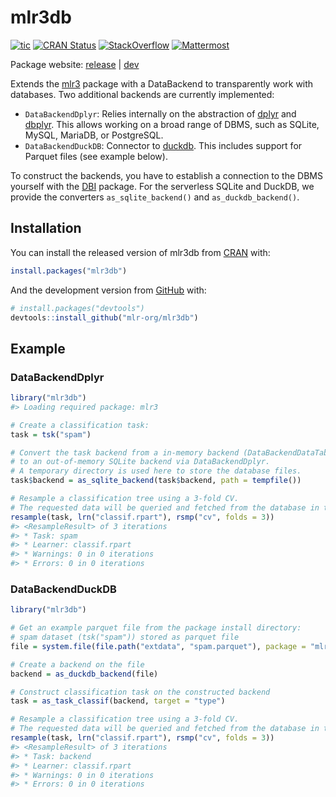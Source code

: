 
# mlr3db

<!-- badges: start -->

[![tic](https://github.com/mlr-org/mlr3db/workflows/tic/badge.svg?branch=main)](https://github.com/mlr-org/mlr3db/actions)
[![CRAN
Status](https://www.r-pkg.org/badges/version-ago/mlr3db)](https://cran.r-project.org/package=mlr3db)
[![StackOverflow](https://img.shields.io/badge/stackoverflow-mlr3-orange.svg)](https://stackoverflow.com/questions/tagged/mlr3)
[![Mattermost](https://img.shields.io/badge/chat-mattermost-orange.svg)](https://lmmisld-lmu-stats-slds.srv.mwn.de/mlr_invite/)
<!-- badges: end -->

Package website: [release](https://mlr3db.mlr-org.com/) \|
[dev](https://mlr3db.mlr-org.com/dev/)

Extends the [mlr3](https://mlr3.mlr-org.com/) package with a DataBackend
to transparently work with databases. Two additional backends are
currently implemented:

-   `DataBackendDplyr`: Relies internally on the abstraction of
    [dplyr](https://dplyr.tidyverse.org/) and
    [dbplyr](https://dbplyr.tidyverse.org/). This allows working on a
    broad range of DBMS, such as SQLite, MySQL, MariaDB, or PostgreSQL.
-   `DataBackendDuckDB`: Connector to
    [duckdb](https://cran.r-project.org/package=duckdb). This includes
    support for Parquet files (see example below).

To construct the backends, you have to establish a connection to the
DBMS yourself with the [DBI](https://cran.r-project.org/package=DBI)
package. For the serverless SQLite and DuckDB, we provide the converters
`as_sqlite_backend()` and `as_duckdb_backend()`.

## Installation

You can install the released version of mlr3db from
[CRAN](https://CRAN.R-project.org) with:

``` r
install.packages("mlr3db")
```

And the development version from [GitHub](https://github.com/) with:

``` r
# install.packages("devtools")
devtools::install_github("mlr-org/mlr3db")
```

## Example

### DataBackendDplyr

``` r
library("mlr3db")
#> Loading required package: mlr3

# Create a classification task:
task = tsk("spam")

# Convert the task backend from a in-memory backend (DataBackendDataTable)
# to an out-of-memory SQLite backend via DataBackendDplyr.
# A temporary directory is used here to store the database files.
task$backend = as_sqlite_backend(task$backend, path = tempfile())

# Resample a classification tree using a 3-fold CV.
# The requested data will be queried and fetched from the database in the background.
resample(task, lrn("classif.rpart"), rsmp("cv", folds = 3))
#> <ResampleResult> of 3 iterations
#> * Task: spam
#> * Learner: classif.rpart
#> * Warnings: 0 in 0 iterations
#> * Errors: 0 in 0 iterations
```

### DataBackendDuckDB

``` r
library("mlr3db")

# Get an example parquet file from the package install directory:
# spam dataset (tsk("spam")) stored as parquet file
file = system.file(file.path("extdata", "spam.parquet"), package = "mlr3db")

# Create a backend on the file
backend = as_duckdb_backend(file)

# Construct classification task on the constructed backend
task = as_task_classif(backend, target = "type")

# Resample a classification tree using a 3-fold CV.
# The requested data will be queried and fetched from the database in the background.
resample(task, lrn("classif.rpart"), rsmp("cv", folds = 3))
#> <ResampleResult> of 3 iterations
#> * Task: backend
#> * Learner: classif.rpart
#> * Warnings: 0 in 0 iterations
#> * Errors: 0 in 0 iterations
```
